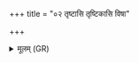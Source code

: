 +++
title = "०२ तृष्टासि तृष्टिकासि विषा"

+++
<details><summary>मूलम् (GR)</summary>

+++(PSK 20.16.2)+++तृष्टासि तृष्टिकासि  
विषा विषातक्य् असि ।  
परिवृत्ता यथासस्य्  
ऋषभेण वशेव ॥
</details>